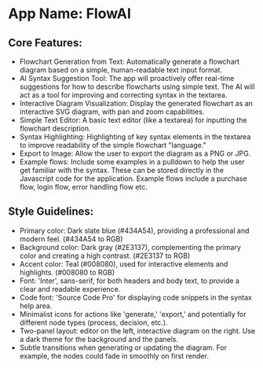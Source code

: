 # **App Name**: FlowAI

## Core Features:

- Flowchart Generation from Text: Automatically generate a flowchart diagram based on a simple, human-readable text input format.
- AI Syntax Suggestion Tool: The app will proactively offer real-time suggestions for how to describe flowcharts using simple text. The AI will act as a tool for improving and correcting syntax in the textarea.
- Interactive Diagram Visualization: Display the generated flowchart as an interactive SVG diagram, with pan and zoom capabilities.
- Simple Text Editor: A basic text editor (like a textarea) for inputting the flowchart description.
- Syntax Highlighting: Highlighting of key syntax elements in the textarea to improve readability of the simple flowchart "language."
- Export to Image: Allow the user to export the diagram as a PNG or JPG.
- Example flows: Include some examples in a pulldown to help the user get familiar with the syntax. These can be stored directly in the Javascript code for the application. Example flows include a purchase flow, login flow, error handling flow etc.

## Style Guidelines:

- Primary color: Dark slate blue (#434A54), providing a professional and modern feel. (#434A54 to RGB)
- Background color: Dark gray (#2E3137), complementing the primary color and creating a high contrast. (#2E3137 to RGB)
- Accent color: Teal (#008080), used for interactive elements and highlights. (#008080 to RGB)
- Font: 'Inter', sans-serif, for both headers and body text, to provide a clear and readable experience.
- Code font: 'Source Code Pro' for displaying code snippets in the syntax help area.
- Minimalist icons for actions like 'generate,' 'export,' and potentially for different node types (process, decision, etc.).
- Two-panel layout: editor on the left, interactive diagram on the right.  Use a dark theme for the background and the panels.
- Subtle transitions when generating or updating the diagram. For example, the nodes could fade in smoothly on first render.